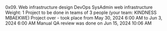 0x09. Web infrastructure design
DevOps
SysAdmin
web infrastructure
 Weight: 1
 Project to be done in teams of 3 people (your team: KINDNESS MBAEKWE)
 Project over - took place from May 30, 2024 6:00 AM to Jun 3, 2024 6:00 AM
 Manual QA review was done on Jun 15, 2024 10:06 AM
